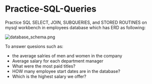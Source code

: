 # Practice-SQL-Queries
Practice SQL SELECT, JOIN, SUBQUERIES, and STORED ROUTINES  on mysql workbench in employees database which has ERD as following:

![database_schema.png](database_schema.png)

To answer quesions such as:

* the average salries of men and women in the company
* Average salary for each department manager
* What were the most paid titles?
* HOW many employee start dates are in the database?
* Which is the highest salary we offer?
